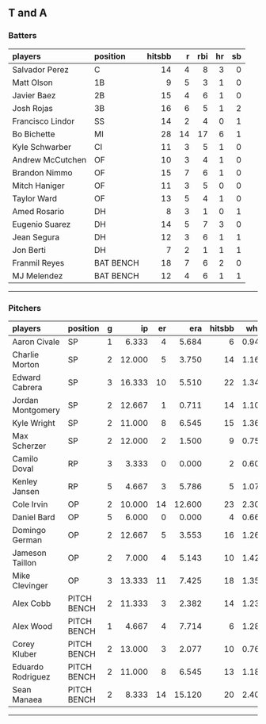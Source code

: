 ## T and A

### Batters

 
|players          |position  | hitsbb|  r| rbi| hr| sb| 
|:----------------|:---------|------:|--:|---:|--:|--:| 
|Salvador Perez   |C         |     14|  4|   8|  3|  0| 
|Matt Olson       |1B        |      9|  5|   3|  1|  0| 
|Javier Baez      |2B        |     15|  4|   6|  1|  0| 
|Josh Rojas       |3B        |     16|  6|   5|  1|  2| 
|Francisco Lindor |SS        |     14|  2|   4|  0|  1| 
|Bo Bichette      |MI        |     28| 14|  17|  6|  1| 
|Kyle Schwarber   |CI        |     11|  3|   5|  1|  0| 
|Andrew McCutchen |OF        |     10|  3|   4|  1|  0| 
|Brandon Nimmo    |OF        |     15|  7|   6|  1|  0| 
|Mitch Haniger    |OF        |     11|  3|   5|  0|  0| 
|Taylor Ward      |OF        |     13|  5|   4|  1|  0| 
|Amed Rosario     |DH        |      8|  3|   1|  0|  1| 
|Eugenio Suarez   |DH        |     14|  5|   7|  3|  0| 
|Jean Segura      |DH        |     12|  3|   6|  1|  1| 
|Jon Berti        |DH        |      7|  2|   1|  1|  1| 
|Franmil Reyes    |BAT BENCH |     18|  7|   6|  2|  0| 
|MJ Melendez      |BAT BENCH |     12|  4|   6|  1|  1| 

* * *

### Pitchers

 
|players           |position    |  g|     ip| er|    era| hitsbb|  whip| so|  w| sv| 
|:-----------------|:-----------|--:|------:|--:|------:|------:|-----:|--:|--:|--:| 
|Aaron Civale      |SP          |  1|  6.333|  4|  5.684|      6| 0.947|  5|  0|  0| 
|Charlie Morton    |SP          |  2| 12.000|  5|  3.750|     14| 1.167| 12|  2|  0| 
|Edward Cabrera    |SP          |  3| 16.333| 10|  5.510|     22| 1.347| 16|  1|  0| 
|Jordan Montgomery |SP          |  2| 12.667|  1|  0.711|     14| 1.105| 10|  1|  0| 
|Kyle Wright       |SP          |  2| 11.000|  8|  6.545|     15| 1.364| 10|  1|  0| 
|Max Scherzer      |SP          |  2| 12.000|  2|  1.500|      9| 0.750| 16|  0|  0| 
|Camilo Doval      |RP          |  3|  3.333|  0|  0.000|      2| 0.600|  4|  1|  2| 
|Kenley Jansen     |RP          |  5|  4.667|  3|  5.786|      5| 1.071|  5|  0|  4| 
|Cole Irvin        |OP          |  2| 10.000| 14| 12.600|     23| 2.300| 10|  1|  0| 
|Daniel Bard       |OP          |  5|  6.000|  0|  0.000|      4| 0.667|  3|  2|  2| 
|Domingo German    |OP          |  2| 12.667|  5|  3.553|     16| 1.263|  7|  0|  0| 
|Jameson Taillon   |OP          |  2|  7.000|  4|  5.143|     10| 1.429|  5|  0|  0| 
|Mike Clevinger    |OP          |  3| 13.333| 11|  7.425|     18| 1.350| 11|  1|  0| 
|Alex Cobb         |PITCH BENCH |  2| 11.333|  3|  2.382|     14| 1.235| 11|  1|  0| 
|Alex Wood         |PITCH BENCH |  1|  4.667|  4|  7.714|      6| 1.286|  5|  0|  0| 
|Corey Kluber      |PITCH BENCH |  2| 13.000|  3|  2.077|     10| 0.769|  8|  2|  0| 
|Eduardo Rodriguez |PITCH BENCH |  2| 11.000|  8|  6.545|     13| 1.182|  9|  0|  0| 
|Sean Manaea       |PITCH BENCH |  2|  8.333| 14| 15.120|     20| 2.400|  8|  0|  0| 


* * *


